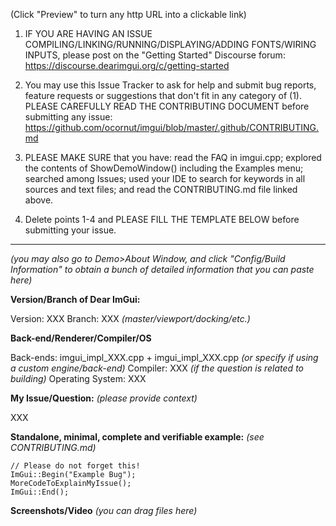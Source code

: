 (Click "Preview" to turn any http URL into a clickable link)

1. IF YOU ARE HAVING AN ISSUE COMPILING/LINKING/RUNNING/DISPLAYING/ADDING FONTS/WIRING INPUTS, please post on the "Getting Started" Discourse forum:
https://discourse.dearimgui.org/c/getting-started

2. You may use this Issue Tracker to ask for help and submit bug reports, feature requests or suggestions that don't fit in any category of (1). PLEASE CAREFULLY READ THE CONTRIBUTING DOCUMENT before submitting any issue: https://github.com/ocornut/imgui/blob/master/.github/CONTRIBUTING.md

3. PLEASE MAKE SURE that you have: read the FAQ in imgui.cpp; explored the contents of ShowDemoWindow() including the Examples menu; searched among Issues; used your IDE to search for keywords in all sources and text files; and read the CONTRIBUTING.md file linked above.

4. Delete points 1-4 and PLEASE FILL THE TEMPLATE BELOW before submitting your issue. 

----

_(you may also go to Demo>About Window, and click "Config/Build Information" to obtain a bunch of detailed information that you can paste here)_

**Version/Branch of Dear ImGui:**

Version: XXX
Branch: XXX _(master/viewport/docking/etc.)_

**Back-end/Renderer/Compiler/OS** 

Back-ends: imgui_impl_XXX.cpp + imgui_impl_XXX.cpp _(or specify if using a custom engine/back-end)_
Compiler: XXX _(if the question is related to building)_
Operating System: XXX 

**My Issue/Question:** _(please provide context)_

XXX

**Standalone, minimal, complete and verifiable example:** _(see CONTRIBUTING.md)_
```
// Please do not forget this!
ImGui::Begin("Example Bug");
MoreCodeToExplainMyIssue();
ImGui::End();
```

**Screenshots/Video** _(you can drag files here)_
